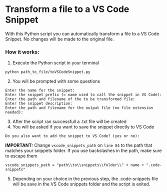 # Transform a file to a VS Code Snippet

With this Python script you can automatically transform a file to a VS Code Snippet. No changes will be made to the original file.

### How it works:

1. Execute the Python script in your terminal
```
python path_to_file/toVSCodeSnippet.py 
```
2. You will be prompted with some questions
```
Enter the name for the snippet:
Enter the snippet prefix (= name used to call the snippet in VS Code): 
Enter the path and filename of the to be transformed file:
Enter the snippet description:
Enter the path and filename for the output file (no file extension needed):
```
3. After the script ran successfull a .txt file will be created
4. You will be asked if you want to save the snippet directly to VS Code
```
Do you also want to add the snippet to VS Code? (yes or no):
```
**IMPORTANT:** Change `vscode_snippets_path` on `line 84` to the path that matches your snippets folder. If you use backslashes in the path, make sure to escape them
```
vscode_snippets_path = "path\\to\\snippets\\folder\\" + name + ".code-snippets"
```
5. Depending on your choice in the previous step, the .code-snippets file will be save in the VS Code snippets folder and the script is exited.

